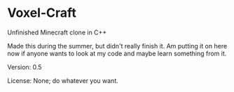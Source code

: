 # Voxel-Craft
Unfinished Minecraft clone in C++

Made this during the summer, but didn't really finish it. Am putting it on here now if anyone wants to look at my code and maybe learn something from it.

Version: 0.5

License: None; do whatever you want.
